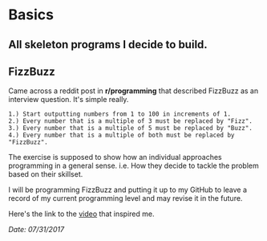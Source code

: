 # Basics

All skeleton programs I decide to build.
---

## FizzBuzz

Came across a reddit post in **r/programming** that described FizzBuzz as an interview question. It's simple really.

	1.) Start outputting numbers from 1 to 100 in increments of 1. 
	2.) Every number that is a multiple of 3 must be replaced by "Fizz". 
	3.) Every number that is a multiple of 5 must be replaced by "Buzz". 
	4.) Every number that is a multiple of both must be replaced by "FizzBuzz".

The exercise is supposed to show how an individual approaches programming in a general sense.  i.e. How they decide to tackle the problem based on their skillset.


I will be programming FizzBuzz and putting it up to my GitHub to leave a record of my current programming level and may revise it in the future.

Here's the link to the [video](https://www.youtube.com/watch?v=QPZ0pIK_wsc&feature=youtu.be) that inspired me.

*Date: 07/31/2017*
